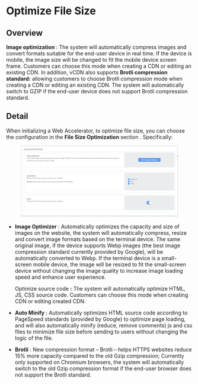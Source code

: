 # Optimize File Size

## Overview <a href="#tong-quan" id="tong-quan"></a>

**Image optimization** : The system will automatically compress images and convert formats suitable for the end-user device in real time. If the device is mobile, the image size will be changed to fit the mobile device screen frame. Customers can choose this mode when creating a CDN or editing an existing CDN. In addition, vCDN also supports **Brotli compression standard:** allowing customers to choose Brotli compression mode when creating a CDN or editing an existing CDN. The system will automatically switch to GZIP if the end-user device does not support Brotli compression standard.

## Detail <a href="#chi-tiet" id="chi-tiet"></a>

When initializing a Web Accelerator, to optimize file size, you can choose the configuration in the **File Size Optimization** section . Specifically:

<figure><img src="../../.gitbook/assets/image (10) (1) (1) (1).png" alt=""><figcaption></figcaption></figure>

*   **Image Optimizer** : Automatically optimizes the capacity and size of images on the website, the system will automatically compress, resize and convert image formats based on the terminal device. The same original image, if the device supports Webp images (the best image compression standard currently provided by Google), will be automatically converted to Webp. If the terminal device is a small-screen mobile device, the image will be resized to fit the small-screen device without changing the image quality to increase image loading speed and enhance user experience.

    Optimize source code **:** The system will automatically optimize HTML, JS, CSS source code. Customers can choose this mode when creating CDN or editing created CDN.
* **Auto Minify** : Automatically optimizes HTML source code according to PageSpeed ​​standards (provided by Google) to optimize page loading, and will also automatically minify (reduce, remove comments) js and css files to minimize file size before sending to users without changing the logic of the file.
* **Brotli** : New compression format – Brotli – helps HTTPS websites reduce 15% more capacity compared to the old Gzip compression; Currently only supported on Chromium browsers, the system will automatically switch to the old Gzip compression format if the end-user browser does not support the Brotli standard.
